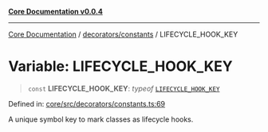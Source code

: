 [**Core Documentation v0.0.4**](../../../README.md)

***

[Core Documentation](../../../modules.md) / [decorators/constants](../README.md) / LIFECYCLE\_HOOK\_KEY

# Variable: LIFECYCLE\_HOOK\_KEY

> `const` **LIFECYCLE\_HOOK\_KEY**: *typeof* [`LIFECYCLE_HOOK_KEY`](LIFECYCLE_HOOK_KEY.md)

Defined in: [core/src/decorators/constants.ts:69](https://github.com/stonemjs/core/blob/93efe04ef1a71ad6f49c3b315da54d45ace50f23/src/decorators/constants.ts#L69)

A unique symbol key to mark classes as lifecycle hooks.
